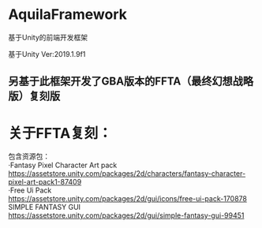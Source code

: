 # AquilaFramework
基于Unity的前端开发框架

基于Unity Ver:2019.1.9f1

另基于此框架开发了GBA版本的FFTA（最终幻想战略版）复刻版
--------------------------------------
# 关于FFTA复刻：
包含资源包：  
·Fantasy Pixel Character Art pack  
	https://assetstore.unity.com/packages/2d/characters/fantasy-character-pixel-art-pack1-87409  
·Free Ui Pack  
	https://assetstore.unity.com/packages/2d/gui/icons/free-ui-pack-170878  
SIMPLE FANTASY GUI  
	https://assetstore.unity.com/packages/2d/gui/simple-fantasy-gui-99451
